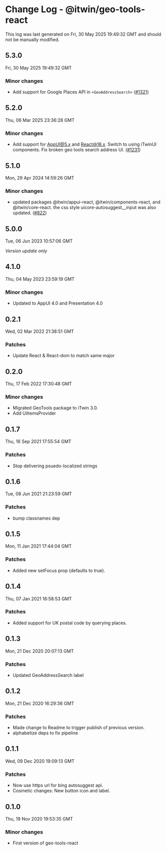 # Change Log - @itwin/geo-tools-react

This log was last generated on Fri, 30 May 2025 19:49:32 GMT and should not be manually modified.

<!-- Start content -->

## 5.3.0

Fri, 30 May 2025 19:49:32 GMT

### Minor changes

- Add support for Google Places API in `<GeoAddressSearch>`  ([#1321](https://github.com/iTwin/viewer-components-react/pull/1321))

## 5.2.0

Thu, 06 Mar 2025 23:36:28 GMT

### Minor changes

- Add support for AppUI@5.x and React@18.x. Switch to using iTwinUI components. Fix broken geo tools search address UI. ([#1231](https://github.com/iTwin/viewer-components-react/pull/1231))

## 5.1.0

Mon, 29 Apr 2024 14:59:26 GMT

### Minor changes

- updated packages @itwin/appui-react, @itwin/components-react, and @itwin/core-react. the css style  uicore-autosuggest__input was also updated. ([#822](https://github.com/iTwin/viewer-components-react/pull/822))

## 5.0.0
Tue, 06 Jun 2023 10:57:06 GMT

_Version update only_

## 4.1.0
Thu, 04 May 2023 23:59:19 GMT

### Minor changes

- Updated to AppUI 4.0 and Presentation 4.0

## 0.2.1
Wed, 02 Mar 2022 21:38:51 GMT

### Patches

- Update React & React-dom to match same major

## 0.2.0
Thu, 17 Feb 2022 17:30:48 GMT

### Minor changes

- Migrated GeoTools package to iTwin 3.0.
- Add UiItemsProvider

## 0.1.7
Thu, 16 Sep 2021 17:55:54 GMT

### Patches

- Stop delivering psuedo-localized strings

## 0.1.6
Tue, 08 Jun 2021 21:23:59 GMT

### Patches

- bump classnames dep

## 0.1.5
Mon, 11 Jan 2021 17:44:04 GMT

### Patches

- Added new setFocus prop (defaults to true).

## 0.1.4
Thu, 07 Jan 2021 16:58:53 GMT

### Patches

- Added support for UK postal code by querying places.

## 0.1.3
Mon, 21 Dec 2020 20:07:13 GMT

### Patches

- Updated GeoAddressSearch label

## 0.1.2
Mon, 21 Dec 2020 16:29:36 GMT

### Patches

- Made change to Readme to trigger publish of previous version.
- alphabetize deps to fix pipeline

## 0.1.1
Wed, 09 Dec 2020 19:09:13 GMT

### Patches

- Now use https url for bing autosuggest api.
- Cosmetic changes: New button icon and label.

## 0.1.0
Thu, 19 Nov 2020 19:53:35 GMT

### Minor changes

- First version of geo-tools-react
